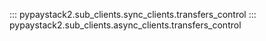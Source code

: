 ::: pypaystack2.sub_clients.sync_clients.transfers_control
::: pypaystack2.sub_clients.async_clients.transfers_control
